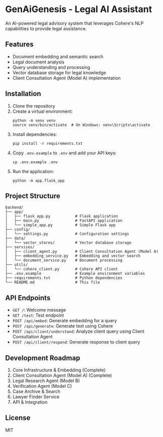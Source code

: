 # GenAiGenesis - Legal AI Assistant

An AI-powered legal advisory system that leverages Cohere's NLP capabilities to provide legal assistance.

## Features

- Document embedding and semantic search
- Legal document analysis
- Query understanding and processing
- Vector database storage for legal knowledge
- Client Consultation Agent (Model A) implementation

## Installation

1. Clone the repository
2. Create a virtual environment:
   ```
   python -m venv venv
   source venv/bin/activate  # On Windows: venv\Scripts\activate
   ```
3. Install dependencies:
   ```
   pip install -r requirements.txt
   ```
4. Copy `.env.example` to `.env` and add your API keys:
   ```
   cp .env.example .env
   ```
5. Run the application:
   ```
   python -m app.flask_app
   ```

## Project Structure

```
backend/
├── app/
│   ├── flask_app.py           # Flask application 
│   ├── main.py                # FastAPI application
│   └── simple_app.py          # Simple Flask app
├── config/
│   └── settings.py            # Configuration settings
├── data/
│   └── vector_stores/         # Vector database storage
├── services/
│   ├── client_agent.py        # Client Consultation Agent (Model A)
│   ├── embedding_service.py   # Embedding and vector search
│   └── document_service.py    # Document processing
├── utils/
│   └── cohere_client.py       # Cohere API client
├── .env.example               # Example environment variables
├── requirements.txt           # Python dependencies
└── README.md                  # This file
```

## API Endpoints

- `GET /`: Welcome message
- `GET /test`: Test endpoint
- `POST /api/embed`: Generate embedding for a query
- `POST /api/generate`: Generate text using Cohere
- `POST /api/client/understand`: Analyze client query using Client Consultation Agent
- `POST /api/client/respond`: Generate response to client query

## Development Roadmap

1. Core Infrastructure & Embedding (Complete)
2. Client Consultation Agent (Model A) (Complete)
3. Legal Research Agent (Model B)
4. Verification Agent (Model C)
5. Case Archive & Search
6. Lawyer Finder Service
7. API & Integration

## License

MIT 
